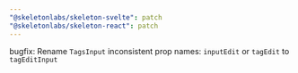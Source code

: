 ```yaml
---
"@skeletonlabs/skeleton-svelte": patch
"@skeletonlabs/skeleton-react": patch
---
```


bugfix: Rename `TagsInput` inconsistent prop names: `inputEdit` or `tagEdit` to `tagEditInput`
  